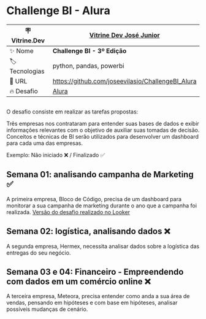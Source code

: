 # Challenge BI - Alura



| :placard: Vitrine.Dev |   [Vitrine Dev José Junior](https://cursos.alura.com.br/vitrinedev/joseevilasio/) |
| -------------  | --- |
| :sparkles: Nome        | **Challenge BI - 3º Edição**
| :label: Tecnologias | python, pandas, powerbi
| :rocket: URL         | https://github.com/joseevilasio/ChallengeBI_Alura
| :fire: Desafio     | [Alura](https://www.alura.com.br/challenges/bi-3/semana-01-analisando-campanha-marketing)

<!-- Inserir imagem com a #vitrinedev ao final do link -->
![]()

O desafio consiste em realizar as tarefas propostas:

Três empresas nos contrataram para entender suas bases de dados e exibir informações relevantes com o objetivo de auxiliar suas tomadas de decisão.
Conceitos e técnicas de BI serão utilizados para desenvolver um dashboard para cada uma das empresas.


Exemplo: Não iniciado ❌ / Finalizado ✅ 

## Semana 01: analisando campanha de Marketing ✅ 
  A primeira empresa, Bloco de Código, precisa de um dashboard para monitorar a sua campanha de marketing durante o ano que a campanha foi realizada.
  [Versão do desafio realizado no Looker](https://lookerstudio.google.com/reporting/b24808c1-c7e0-4052-918e-2a34b707ce2c)

## Semana 02: logística, analisando dados  ❌
  A segunda empresa, Hermex, necessita analisar dados sobre a logística das entregas do seu negócio.

## Semana 03 e 04: Financeiro - Empreendendo com dados em um comércio online ❌
  A terceira empresa, Meteora, precisa entender como anda a sua área de vendas, pensando em hipóteses e com base em hipóteses, analisar possíveis mudanças de cenário. 


